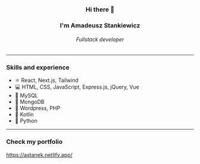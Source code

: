 
### <p align="center">Hi there 👋</p>
### <p align="center">I'm Amadeusz Stankiewicz</p>
###### <p align="center">Fullstack developer</p>
---
### Skills and experience
- ⚛ React, Next.js, Tailwind
- 💻 HTML, CSS, JavaScript, Express.js, jQuery, Vue
- 🐬 MySQL
- 🍃 MongoDB
- 💾 Wordpress, PHP
- 📱 Kotlin
- 🐍 Python
---
### Check my portfolio
https://astanek.netlify.app/



